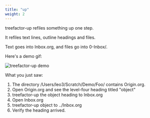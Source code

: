 ```yaml
---
title: "up"
weight: 2
---
```


treefactor-up refiles something up one step.

It refiles text lines, outline headings and files.

Text goes into Inbox.org, and files go into 0-Inbox/.

Here's a demo gif:

![](Up-Zinaries/tro-refile-up-2019-11-24-02--32-12.gif "treefactor-up demo")

What you just saw:

1. The directory /Users/leo3/Scratch/Demo/Foo/ contains Origin.org.
2. Open Origin.org and see the level-four heading titled "object"
3. treefactor-up the object heading to Inbox.org
4. Open Inbox.org
5. treefactor-up object to ../Inbox.org
6. Verify the heading arrived.
